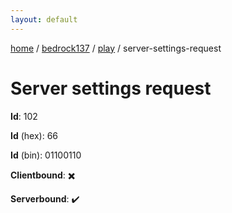 ```yaml
---
layout: default
---
```


[home](/)  /  [bedrock137](/protocol/bedrock137)  /  [play](/protocol/bedrock137/play)  /  server-settings-request

# Server settings request

**Id**: 102

**Id** (hex): 66

**Id** (bin): 01100110

**Clientbound**: ✖️

**Serverbound**: ✔️
